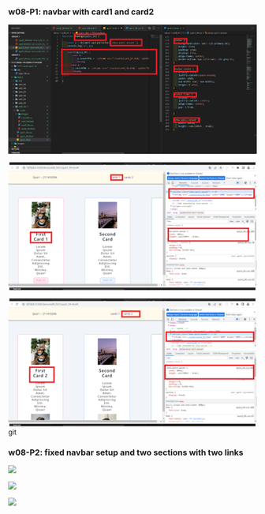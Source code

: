 ### w08-P1: navbar with card1 and card2

![](w08-p1-1.png)

![](w08-p1-2.png)

![](w08-p1-3.png)git

### w08-P2: fixed navbar setup and two sections with two links

![](w08-p2-1.png)

![](w08-p2-2.png)

![](w08-p2-3.png)

